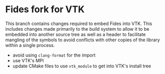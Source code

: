 # Fides fork for VTK

This branch contains changes required to embed Fides into VTK. This includes
changes made primarily to the build system to allow it to be embedded into
another source tree as well as a header to facilitate mangling of the symbols
to avoid conflicts with other copies of the library within a single process.

  * avoid using `clang-format` for the import
  * use VTK's MPI
  * update CMake files to use `vtk_module` to get into VTK's install tree
